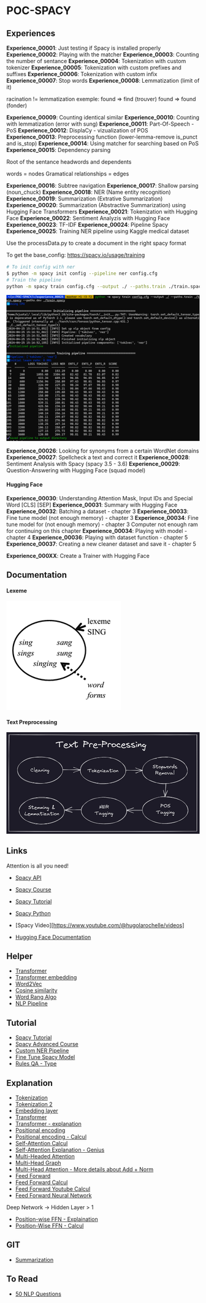 # POC-SPACY

## Experiences

**Experience_00001**: Just testing if Spacy is installed properly
**Experience_00002**: Playing with the matcher
**Experience_00003**: Counting the number of sentance
**Experience_00004**: Tokenization with custom tokenizer
**Experience_00005**: Tokenization with custom prefixes and suffixes
**Experience_00006**: Tokenization with custom infix
**Experience_00007**: Stop words
**Experience_00008**: Lemmatization (limit of it)

racination != lemmatization
exemple:
found => find (trouver)
found => found (fonder)

**Experience_00009**: Counting identical similar
**Experience_00010**: Counting with lemmatization (error with sung)
**Experience_00011**: Part-Of-Speech - PoS
**Experience_00012**: DisplaCy - vizualization of POS
**Experience_00013**: Preprocessing function (lower-lemma-remove is_punct and is_stop)
**Experience_00014**: Using matcher for searching based on PoS
**Experience_00015**: Dependency parsing

Root of the sentance
headwords and dependents

words = nodes
Gramatical relationships = edges

**Experience_00016**: Subtree navigation
**Experience_00017**: Shallow parsing (noun_chuck)
**Experience_00018**: NER (Name entity recognition)
**Experience_00019**: Summarization (Extrative Summarization)
**Experience_00020**: Summarization (Abstractive Summarization) using Hugging Face Transformers
**Experience_00021**: Tokenization with Hugging Face
**Experience_00022**: Sentiment Analyzis with Hugging Face
**Experience_00023**: TF-IDF
**Experience_00024**: Pipeline Spacy
**Experience_00025**: Training NER pipeline using Kaggle medical dataset 

Use the processData.py to create a document in the right spacy format

To get the base_config: https://spacy.io/usage/training

```bash
# To init config with ner
$ python -m spacy init config --pipeline ner config.cfg
# Train the pipeline
python -m spacy train config.cfg --output ./ --paths.train ./train.spacy --paths.dev ./train.spacy
```

![4](./documentation/images/4.png)

**Experience_00026**: Looking for synonyms from a certain WordNet domains
**Experience_00027**: Spellcheck a text and correct it
**Experience_00028**: Sentiment Analysis with Spacy (spacy 3.5 - 3.6)
**Experience_00029**: Question-Answering with Hugging Face (squad model)

#### Hugging Face

**Experience_00030**: Understanding Attention Mask, Input IDs and Special Word [CLS] [SEP]
**Experience_00031**: Summary with Hugging Face
**Experience_00032**: Batching a dataset - chapter 3
**Experience_00033**: Fine tune model (not enough memory) - chapter 3
**Experience_00034**: Fine tune model for (not enough memory) - chapter 3
Computer not enough ram for continuing on this chapter
**Experience_00034**: Playing with model - chapter 4
**Experience_00036**: Playing with dataset function - chapter 5
**Experience_00037**: Creating a new cleaner dataset and save it - chapter 5


**Experience_000XX**: Create a Trainer with Hugging Face



## Documentation

#### Lexeme

![1](./documentation/images/1.png)

#### Text Preprocessing

![2](./documentation/images/2.png)

## Links

Attention is all you need!

- [Spacy API](https://spacy.io/api/tokenizer)
- [Spacy Course](https://github.com/explosion/spacy-course/blob/master/chapters/en/slides/chapter2_01_data-structures-1.md)
- [Spacy Tutorial](https://www.tutorialspoint.com/spacy/spacy_util_compile_prefix_regex.htm)
- [Spacy Python](https://realpython.com/natural-language-processing-spacy-python/)

- [Spacy Video][https://www.youtube.com/@hugolarochelle/videos]

- [Hugging Face Documentation](https://huggingface.co/docs/transformers/training)

## Helper

- [Transformer](https://medium.com/geekculture/transformer-state-of-the-art-natural-language-processing-ad9bef141a9e)
- [Transformer embedding](https://www.baeldung.com/cs/transformer-text-embeddings)
- [Word2Vec](https://www.baeldung.com/cs/ml-word2vec-topic-modeling)
- [Cosine similarity](https://www.baeldung.com/cs/ml-similarities-in-text)
- [Word Rang Algo](https://ankitnitjsr13.medium.com/text-rank-algorithm-a8c2cc58ea9c#:~:text=TextRank%20Explanation%3A,similarity%20between%20sentences%20is%20used.)
- [NLP Pipeline](https://medium.com/@asjad_ali/understanding-the-nlp-pipeline-a-comprehensive-guide-828b2b3cd4e2)

## Tutorial

- [Spacy Tutorial](https://kamalkhumar22.medium.com/)
- [Spacy Advanced Course](https://course.spacy.io/en)
- [Custom NER Pipeline](https://blog.futuresmart.ai/building-a-custom-ner-model-with-spacy-a-step-by-step-guide)
- [Fine Tune Spacy Model](https://www.freecodecamp.org/news/how-to-fine-tune-spacy-for-nlp-use-cases/)
- [Rules QA - Type](https://spotintelligence.com/2023/01/20/question-answering-qa-system-nlp/)

## Explanation
- [Tokenization](https://medium.com/@abdallahashraf90x/tokenization-in-nlp-all-you-need-to-know-45c00cfa2df7)
- [Tokenization 2](https://towardsdatascience.com/word-subword-and-character-based-tokenization-know-the-difference-ea0976b64e17)
- [Embedding layer](https://medium.com/@kunalmishra78/part-1-input-embeddings-and-positional-encodings-343fca6ecc2e)
- [Transformer](https://datasciencedojo.com/blog/transformer-models/)
- [Transformer - explanation](https://towardsdatascience.com/transformers-89034557de14)
- [Positional encoding](https://machinelearningmastery.com/a-gentle-introduction-to-positional-encoding-in-transformer-models-part-1/)
- [Positional encoding - Calcul](https://medium.com/@hunter-j-phillips/positional-encoding-7a93db4109e6)
- [Self-Attention Calcul](https://sebastianraschka.com/blog/2023/self-attention-from-scratch.html)
- [Self-Attention Explanation - Genius](https://medium.com/@geetkal67/attention-networks-a-simple-way-to-understand-self-attention-f5fb363c736d)
- [Multi-Headed Attention](https://medium.com/@geetkal67/attention-networks-a-simple-way-to-understand-multi-head-attention-3bc3409c4312)
- [Multi-Head Graph](https://towardsdatascience.com/transformers-explained-visually-part-3-multi-head-attention-deep-dive-1c1ff1024853)
- [Multi-Head Attention - More details about Add + Norm](https://uvadlc-notebooks.readthedocs.io/en/latest/tutorial_notebooks/tutorial6/Transformers_and_MHAttention.html)
- [Feed Forward](https://towardsdatascience.com/simplifying-transformers-state-of-the-art-nlp-using-words-you-understand-part-4-feed-foward-264bfee06d9)
- [Feed Forward Calcul](https://medium.com/@hunter-j-phillips/position-wise-feed-forward-network-ffn-d4cc9e997b4c)
- [Feed Forward Youtube Calcul](https://www.youtube.com/watch?v=4JKuyfejWTU)
- [Feed Forward Neural Network](https://www.youtube.com/watch?v=bljuV9WDvAA)

Deep Network -> Hidden Layer > 1

- [Position-wise FFN - Explaination](https://www.youtube.com/watch?v=jTzJ9zjC8nU)
- [Position-Wise FFN - Calcul](https://nlp.seas.harvard.edu/2018/04/01/attention.html)

## GIT

- [Summarization](https://github.com/aniass/text-summarizer/blob/main/Text_summary.ipynb)

## To Read

- [50 NLP Questions](https://www.geeksforgeeks.org/nlp-interview-questions/)